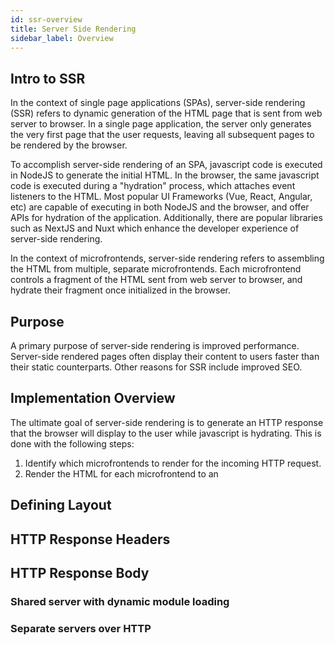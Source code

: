 ```yaml
---
id: ssr-overview
title: Server Side Rendering
sidebar_label: Overview
---
```


## Intro to SSR

In the context of single page applications (SPAs), server-side rendering (SSR) refers to dynamic generation of the HTML page that is sent from web server to browser. In a single page application, the server only generates the very first page that the user requests, leaving all subsequent pages to be rendered by the browser.

To accomplish server-side rendering of an SPA, javascript code is executed in NodeJS to generate the initial HTML. In the browser, the same javascript code is executed during a "hydration" process, which attaches event listeners to the HTML. Most popular UI Frameworks (Vue, React, Angular, etc) are capable of executing in both NodeJS and the browser, and offer APIs for hydration of the application. Additionally, there are popular libraries such as NextJS and Nuxt which enhance the developer experience of server-side rendering.

In the context of microfrontends, server-side rendering refers to assembling the HTML from multiple, separate microfrontends. Each microfrontend controls a fragment of the HTML sent from web server to browser, and hydrate their fragment once initialized in the browser.

## Purpose

A primary purpose of server-side rendering is improved performance. Server-side rendered pages often display their content to users faster than their static counterparts. Other reasons for SSR include improved SEO.

## Implementation Overview

The ultimate goal of server-side rendering is to generate an HTTP response that the browser will display to the user while javascript is hydrating. This is done with the following steps:

1. Identify which microfrontends to render for the incoming HTTP request.
2. Render the HTML for each microfrontend to an

## Defining Layout

## HTTP Response Headers

## HTTP Response Body

### Shared server with dynamic module loading

### Separate servers over HTTP